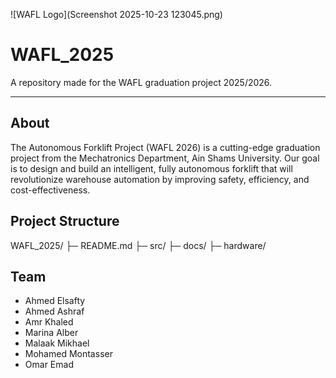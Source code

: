 ![WAFL Logo](Screenshot 2025-10-23 123045.png)

# WAFL_2025

A repository made for the WAFL graduation project 2025/2026.

---

## About

The Autonomous Forklift Project (WAFL 2026) is a
cutting-edge graduation project from the Mechatronics
Department, Ain Shams University. Our goal is to design
and build an intelligent, fully autonomous forklift that
will revolutionize warehouse automation by improving
safety, efficiency, and cost-effectiveness.

## Project Structure

WAFL_2025/
├─ README.md
├─ src/
├─ docs/
├─ hardware/


## Team

- Ahmed Elsafty
- Ahmed Ashraf
- Amr Khaled
- Marina Alber
- Malaak Mikhael
- Mohamed Montasser
- Omar Emad



